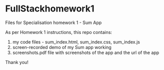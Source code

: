 # FullStackhomework1
Files for Specialisation homework 1 - Sum App

As per Homework 1 instructions, this repo contains:
1. my code files - sum_index.html, sum_index.css, sum_index.js
2. screen-recorded demo of my Sum app working
3. screenshots.pdf file with screenshots of the app and the url of the app

Thank you!
